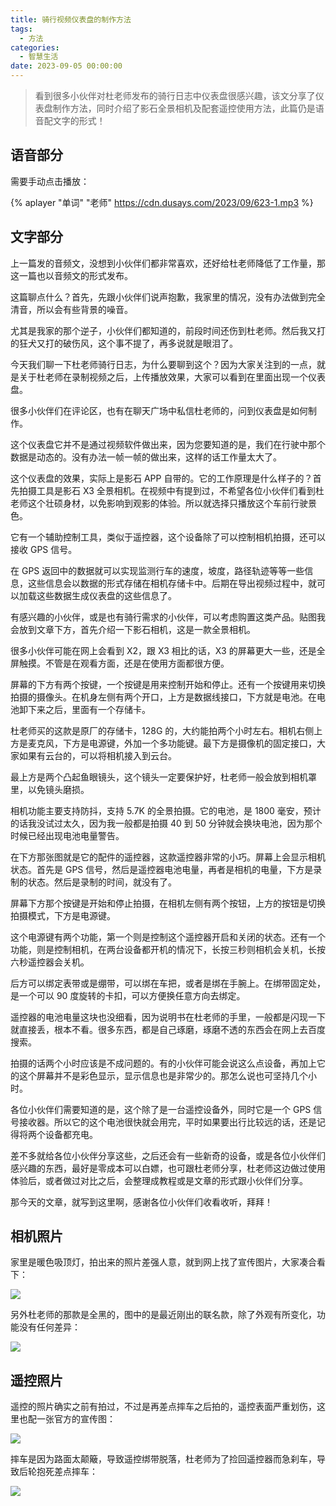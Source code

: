 ```yaml
---
title: 骑行视频仪表盘的制作方法
tags:
  - 方法
categories:
  - 智慧生活
date: 2023-09-05 00:00:00
---
```


> 看到很多小伙伴对杜老师发布的骑行日志中仪表盘很感兴趣，该文分享了仪表盘制作方法，同时介绍了影石全景相机及配套遥控使用方法，此篇仍是语音配文字的形式！

<!-- more -->

## 语音部分

需要手动点击播放：

{% aplayer "单词" "老师" https://cdn.dusays.com/2023/09/623-1.mp3 %}

## 文字部分

上一篇发的音频文，没想到小伙伴们都非常喜欢，还好给杜老师降低了工作量，那这一篇也以音频文的形式发布。

这篇聊点什么？首先，先跟小伙伴们说声抱歉，我家里的情况，没有办法做到完全清音，所以会有些背景的噪音。

尤其是我家的那个逆子，小伙伴们都知道的，前段时间还伤到杜老师。然后我又打的狂犬又打的破伤风，这个事不提了，再多说就是眼泪了。

今天我们聊一下杜老师骑行日志，为什么要聊到这个？因为大家关注到的一点，就是关于杜老师在录制视频之后，上传播放效果，大家可以看到在里面出现一个仪表盘。

很多小伙伴们在评论区，也有在聊天广场中私信杜老师的，问到仪表盘是如何制作。

这个仪表盘它并不是通过视频软件做出来，因为您要知道的是，我们在行驶中那个数据是动态的。没有办法一帧一帧的做出来，这样的话工作量太大了。

这个仪表盘的效果，实际上是影石 APP 自带的。它的工作原理是什么样子的？首先拍摄工具是影石 X3 全景相机。在视频中有提到过，不希望各位小伙伴们看到杜老师这个壮硕身材，以免影响到观影的体验。所以就选择只播放这个车前行驶景色。

它有一个辅助控制工具，类似于遥控器，这个设备除了可以控制相机拍摄，还可以接收 GPS 信号。

在 GPS 返回中的数据就可以实现监测行车的速度，坡度，路径轨迹等等一些信息，这些信息会以数据的形式存储在相机存储卡中。后期在导出视频过程中，就可以加载这些数据生成仪表盘的这些信息了。

有感兴趣的小伙伴，或是也有骑行需求的小伙伴，可以考虑购置这类产品。贴图我会放到文章下方，首先介绍一下影石相机，这是一款全景相机。

很多小伙伴可能在网上会看到 X2，跟 X3 相比的话，X3 的屏幕更大一些，还是全屏触摸。不管是在观看方面，还是在使用方面都很方便。

屏幕的下方有两个按键，一个按键是用来控制开始和停止。还有一个按键用来切换拍摄的摄像头。在机身左侧有两个开口，上方是数据线接口，下方就是电池。在电池卸下来之后，里面有一个存储卡。

杜老师买的这款是原厂的存储卡，128G 的，大约能拍两个小时左右。相机右侧上方是麦克风，下方是电源键，外加一个多功能键。最下方是摄像机的固定接口，大家如果有云台的，可以将相机接入到云台。

最上方是两个凸起鱼眼镜头，这个镜头一定要保护好，杜老师一般会放到相机罩里，以免镜头磨损。

相机功能主要支持防抖，支持 5.7K 的全景拍摄。它的电池，是 1800 毫安，预计的话我没试过太久，因为我一般都是拍摄 40 到 50 分钟就会换块电池，因为那个时候已经出现电池电量警告。

在下方那张图就是它的配件的遥控器，这款遥控器非常的小巧。屏幕上会显示相机状态。首先是 GPS 信号，然后是遥控器电池电量，再者是相机的电量，下方是录制的状态。然后是录制的时间，就没有了。

屏幕下方那个按键是开始和停止拍摄，在相机左侧有两个按钮，上方的按钮是切换拍摄模式，下方是电源键。

这个电源键有两个功能，第一个则是控制这个遥控器开启和关闭的状态。还有一个功能，则是控制相机，在两台设备都开机的情况下，长按三秒则相机会关机，长按六秒遥控器会关机。

后方可以绑定表带或是绷带，可以绑在车把，或者是绑在手腕上。在绑带固定处，是一个可以 90 度旋转的卡扣，可以方便换任意方向去绑定。

遥控器的电池电量这块也没细看，因为说明书在杜老师的手里，一般都是闪现一下就直接丢，根本不看。很多东西，都是自己琢磨，琢磨不透的东西会在网上去百度搜索。

拍摄的话两个小时应该是不成问题的。有的小伙伴可能会说这么点设备，再加上它的这个屏幕并不是彩色显示，显示信息也是非常少的。那怎么说也可坚持几个小时。

各位小伙伴们需要知道的是，这个除了是一台遥控设备外，同时它是一个 GPS 信号接收器。所以它的这个电池很快就会用完，平时如果要出行比较远的话，还是记得将两个设备都充电。

差不多就给各位小伙伴分享这些，之后还会有一些新奇的设备，或是各位小伙伴们感兴趣的东西，最好是零成本可以白嫖，也可跟杜老师分享，杜老师这边做过使用体验后，或者做过对比之后，会整理成教程或是文章的形式跟小伙伴们分享。

那今天的文章，就写到这里啊，感谢各位小伙伴们收看收听，拜拜！

## 相机照片

家里是暖色吸顶灯，拍出来的照片差强人意，就到网上找了宣传图片，大家凑合看下：

![](https://cdn.dusays.com/2023/09/623-1.jpg)

另外杜老师的那款是全黑的，图中的是最近刚出的联名款，除了外观有所变化，功能没有任何差异：

![](https://cdn.dusays.com/2023/09/623-2.jpg)

## 遥控照片

遥控的照片确实之前有拍过，不过是再差点摔车之后拍的，遥控表面严重划伤，这里也配一张官方的宣传图：

![](https://cdn.dusays.com/2023/09/623-3.jpg)

摔车是因为路面太颠簸，导致遥控绑带脱落，杜老师为了捡回遥控器而急刹车，导致后轮抱死差点摔车：

![](https://cdn.dusays.com/2023/09/623-4.jpg)
